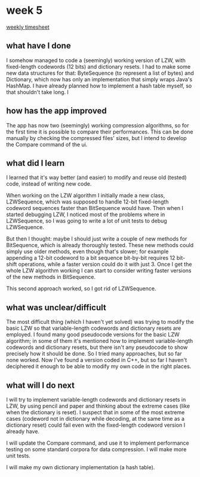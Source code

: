 # week 5

[weekly timesheet](https://github.com/nigoshh/huff-n-puff/blob/master/docs/timesheet.md#week-5)

## what have I done

I somehow managed to code a (seemingly) working version of LZW, with fixed-length codewords (12 bits) and dictionary resets. I had to make some new data structures for that: ByteSequence (to represent a list of bytes) and Dictionary, which now has only an implementation that simply wraps Java's HashMap. I have already planned how to implement a hash table myself, so that shouldn't take long. I

## how has the app improved

The app has now two (seemingly) working compression algorithms, so for the first time it is possible to compare their performances. This can be done manually by checking the compressed files' sizes, but I intend to develop the Compare command of the ui.

## what did I learn

I learned that it's way better (and easier) to modify and reuse old (tested) code, instead of writing new code.

When working on the LZW algorithm I initially made a new class, LZWSequence, which was supposed to handle 12-bit fixed-length codeword sequences faster than BitSequence would have. Then when I started debugging LZW, I noticed most of the problems where in LZWSequence, so I was going to write a lot of unit tests to debug LZWSequence.

But then I thought: maybe I should just write a couple of new methods for BitSequence, which is already thoroughly tested. These new methods could simply use older methods, even though that's slower; for example appending a 12-bit codeword to a bit sequence bit-by-bit requires 12 bit-shift operations, while a faster version could do it with just 3. Once I get the whole LZW algorithm working I can start to consider writing faster versions of the new methods in BitSequence.

This second approach worked, so I got rid of LZWSequence.

## what was unclear/difficult

The most difficult thing (which I haven't yet solved) was trying to modify the basic LZW so that variable-length codewords and dictionary resets are employed. I found many good pseudocode versions for the basic LZW algorithm; in some of them it's mentioned how to implement variable-length codewords and dictionary resets, but there isn't any pseudocode to show precisely how it should be done. So I tried many approaches, but so far none worked. Now I've found a version coded in C++, but so far I haven't deciphered it enough to be able to modify my own code in the right places.

## what will I do next

I will try to implement variable-length codewords and dictionary resets in LZW, by using pencil and paper and thinking about the extreme cases (like when the dictionary is reset). I suspect that in some of the most extreme cases (codeword not in dictionary while decoding, at the same time as a dictionary reset) could fail even with the fixed-length codeword version I already have.

I will update the Compare command, and use it to implement performance testing on some standard corpora for data compression. I will make more unit tests.

I will make my own dictionary implementation (a hash table).
